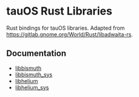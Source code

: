 # tauOS Rust Libraries

Rust bindings for tauOS libraries. Adapted from https://gitlab.gnome.org/World/Rust/libadwaita-rs.

## Documentation
* [libbismuth](https://docs.developers.tauos.co/rust/libbismuth/index.html)
* [libbismuth_sys](https://docs.developers.tauos.co/rust/libbismuth_sys/index.html)
* [libhelium](https://docs.developers.tauos.co/rust/libhelium/index.html)
* [libhelium_sys](https://docs.developers.tauos.co/rust/libhelium_sys/index.html)
